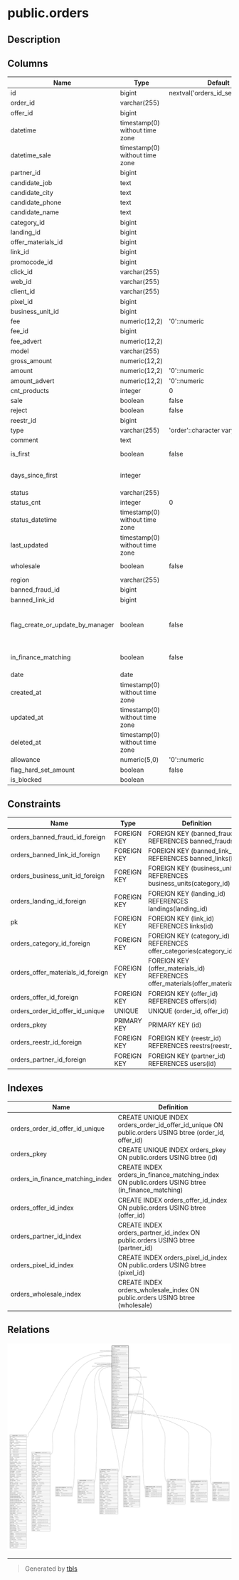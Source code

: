 # public.orders

## Description

## Columns

| Name | Type | Default | Nullable | Children | Parents | Comment |
| ---- | ---- | ------- | -------- | -------- | ------- | ------- |
| id | bigint | nextval('orders_id_seq'::regclass) | false |  |  |  |
| order_id | varchar(255) |  | true |  |  |  |
| offer_id | bigint |  | false |  | [public.offers](public.offers.md) |  |
| datetime | timestamp(0) without time zone |  | true |  |  |  |
| datetime_sale | timestamp(0) without time zone |  | true |  |  |  |
| partner_id | bigint |  | true |  | [public.users](public.users.md) |  |
| candidate_job | text |  | true |  |  |  |
| candidate_city | text |  | true |  |  |  |
| candidate_phone | text |  | true |  |  |  |
| candidate_name | text |  | true |  |  |  |
| category_id | bigint |  | true |  | [public.offer_categories](public.offer_categories.md) |  |
| landing_id | bigint |  | true |  | [public.landings](public.landings.md) |  |
| offer_materials_id | bigint |  | true |  | [public.offer_materials](public.offer_materials.md) |  |
| link_id | bigint |  | true |  | [public.links](public.links.md) |  |
| promocode_id | bigint |  | true |  |  |  |
| click_id | varchar(255) |  | true |  |  |  |
| web_id | varchar(255) |  | true |  |  |  |
| client_id | varchar(255) |  | true |  |  |  |
| pixel_id | bigint |  | true |  |  |  |
| business_unit_id | bigint |  | true |  | [public.business_units](public.business_units.md) |  |
| fee | numeric(12,2) | '0'::numeric | true |  |  |  |
| fee_id | bigint |  | true |  |  |  |
| fee_advert | numeric(12,2) |  | true |  |  |  |
| model | varchar(255) |  | true |  |  |  |
| gross_amount | numeric(12,2) |  | true |  |  |  |
| amount | numeric(12,2) | '0'::numeric | true |  |  |  |
| amount_advert | numeric(12,2) | '0'::numeric | true |  |  |  |
| cnt_products | integer | 0 | false |  |  |  |
| sale | boolean | false | true |  |  |  |
| reject | boolean | false | true |  |  |  |
| reestr_id | bigint |  | true |  | [public.reestrs](public.reestrs.md) |  |
| type | varchar(255) | 'order'::character varying | false |  |  |  |
| comment | text |  | true |  |  |  |
| is_first | boolean | false | false |  |  | Признак первой заявки |
| days_since_first | integer |  | true |  |  | Количество дней с первой заявки у клиента |
| status | varchar(255) |  | true |  |  |  |
| status_cnt | integer | 0 | true |  |  |  |
| status_datetime | timestamp(0) without time zone |  | true |  |  |  |
| last_updated | timestamp(0) without time zone |  | true |  |  |  |
| wholesale | boolean | false | false |  |  | Заявка оптовая, не оплачиваем |
| region | varchar(255) |  | true |  |  |  |
| banned_fraud_id | bigint |  | true |  | [public.banned_frauds](public.banned_frauds.md) |  |
| banned_link_id | bigint |  | true |  | [public.banned_links](public.banned_links.md) |  |
| flag_create_or_update_by_manager | boolean | false | false |  |  | Признак того что заявка создана или отредактирована менеджером |
| in_finance_matching | boolean | false | false |  |  | Признак того есть заявка вс сверке или нет |
| date | date |  | true |  |  |  |
| created_at | timestamp(0) without time zone |  | true |  |  |  |
| updated_at | timestamp(0) without time zone |  | true |  |  |  |
| deleted_at | timestamp(0) without time zone |  | true |  |  |  |
| allowance | numeric(5,0) | '0'::numeric | false |  |  |  |
| flag_hard_set_amount | boolean | false | false |  |  |  |
| is_blocked | boolean |  | true |  |  |  |

## Constraints

| Name | Type | Definition |
| ---- | ---- | ---------- |
| orders_banned_fraud_id_foreign | FOREIGN KEY | FOREIGN KEY (banned_fraud_id) REFERENCES banned_frauds(id) |
| orders_banned_link_id_foreign | FOREIGN KEY | FOREIGN KEY (banned_link_id) REFERENCES banned_links(id) |
| orders_business_unit_id_foreign | FOREIGN KEY | FOREIGN KEY (business_unit_id) REFERENCES business_units(category_id) |
| orders_landing_id_foreign | FOREIGN KEY | FOREIGN KEY (landing_id) REFERENCES landings(landing_id) |
| pk | FOREIGN KEY | FOREIGN KEY (link_id) REFERENCES links(id) |
| orders_category_id_foreign | FOREIGN KEY | FOREIGN KEY (category_id) REFERENCES offer_categories(category_id) |
| orders_offer_materials_id_foreign | FOREIGN KEY | FOREIGN KEY (offer_materials_id) REFERENCES offer_materials(offer_material_id) |
| orders_offer_id_foreign | FOREIGN KEY | FOREIGN KEY (offer_id) REFERENCES offers(id) |
| orders_order_id_offer_id_unique | UNIQUE | UNIQUE (order_id, offer_id) |
| orders_pkey | PRIMARY KEY | PRIMARY KEY (id) |
| orders_reestr_id_foreign | FOREIGN KEY | FOREIGN KEY (reestr_id) REFERENCES reestrs(reestr_id) |
| orders_partner_id_foreign | FOREIGN KEY | FOREIGN KEY (partner_id) REFERENCES users(id) |

## Indexes

| Name | Definition |
| ---- | ---------- |
| orders_order_id_offer_id_unique | CREATE UNIQUE INDEX orders_order_id_offer_id_unique ON public.orders USING btree (order_id, offer_id) |
| orders_pkey | CREATE UNIQUE INDEX orders_pkey ON public.orders USING btree (id) |
| orders_in_finance_matching_index | CREATE INDEX orders_in_finance_matching_index ON public.orders USING btree (in_finance_matching) |
| orders_offer_id_index | CREATE INDEX orders_offer_id_index ON public.orders USING btree (offer_id) |
| orders_partner_id_index | CREATE INDEX orders_partner_id_index ON public.orders USING btree (partner_id) |
| orders_pixel_id_index | CREATE INDEX orders_pixel_id_index ON public.orders USING btree (pixel_id) |
| orders_wholesale_index | CREATE INDEX orders_wholesale_index ON public.orders USING btree (wholesale) |

## Relations

![er](public.orders.svg)

---

> Generated by [tbls](https://github.com/k1LoW/tbls)
